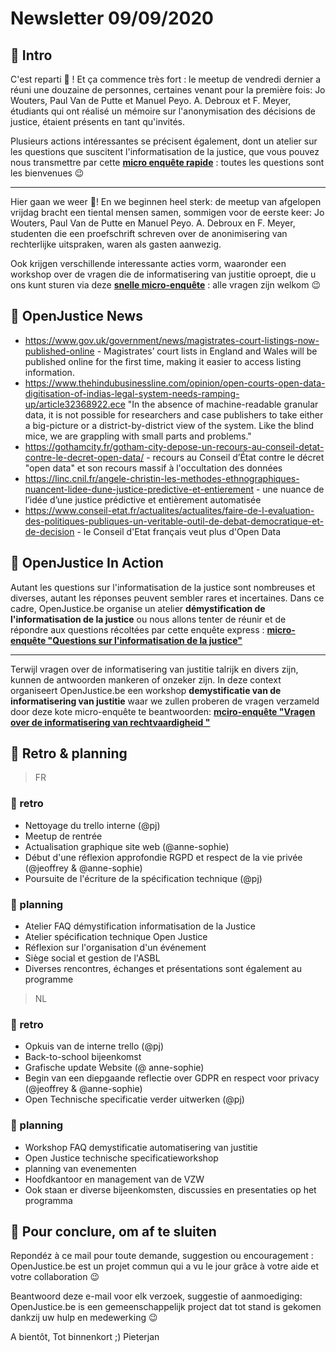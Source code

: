 # Newsletter 09/09/2020


## 📨 Intro

C'est reparti 🚀 ! Et ça commence très fort : le meetup de vendredi dernier a réuni une douzaine de personnes, certaines venant pour la première fois: Jo Wouters, Paul Van de Putte et Manuel Peyo. A. Debroux et F. Meyer, étudiants qui ont réalisé un mémoire sur l'anonymisation des décisions de justice, étaient présents en tant qu'invités.

Plusieurs actions intéressantes se précisent également, dont un atelier sur les questions que suscitent l'informatisation de la justice, que vous pouvez nous transmettre par cette [**micro enquête rapide**](https://pieterjan925367.typeform.com/to/WeTk6e2d) : toutes les questions sont les bienvenues 😉

---

Hier gaan we weer 🚀! En we beginnen heel sterk: de meetup van afgelopen vrijdag bracht een tiental mensen samen, sommigen voor de eerste keer: Jo Wouters, Paul Van de Putte en Manuel Peyo. A. Debroux en F. Meyer, studenten die een proefschrift schreven over de anonimisering van rechterlijke uitspraken, waren als gasten aanwezig.

Ook krijgen verschillende interessante acties vorm, waaronder een workshop over de vragen die de informatisering van justitie oproept, die u ons kunt sturen via deze [**snelle micro-enquête**](https://pieterjan925367.typeform.com/to/IIO1CLP1) : alle vragen zijn welkom 😉

## 📰 OpenJustice News
- https://www.gov.uk/government/news/magistrates-court-listings-now-published-online - Magistrates’ court lists in England and Wales will be published online for the first time, making it easier to access listing information.
- https://www.thehindubusinessline.com/opinion/open-courts-open-data-digitisation-of-indias-legal-system-needs-ramping-up/article32368922.ece "In the absence of machine-readable granular data, it is not possible for researchers and case publishers to take either a big-picture or a district-by-district view of the system. Like the blind mice, we are grappling with small parts and problems."
- https://gothamcity.fr/gotham-city-depose-un-recours-au-conseil-detat-contre-le-decret-open-data/ - recours au Conseil d’État contre le décret "open data" et son recours massif à l'occultation des données
- https://linc.cnil.fr/angele-christin-les-methodes-ethnographiques-nuancent-lidee-dune-justice-predictive-et-entierement - une nuance de l’idée d’une justice prédictive et entièrement automatisée
- https://www.conseil-etat.fr/actualites/actualites/faire-de-l-evaluation-des-politiques-publiques-un-veritable-outil-de-debat-democratique-et-de-decision - le Conseil d'Etat français veut plus d'Open Data


## 🎥 OpenJustice In Action
Autant les questions sur l'informatisation de la justice sont nombreuses et diverses, autant les réponses peuvent sembler rares et incertaines. Dans ce cadre, OpenJustice.be organise un atelier **démystification de l'informatisation de la justice** ou nous allons tenter de réunir et de répondre aux questions récoltées par cette enquête express : [**micro-enquête "Questions sur l'informatisation de la justice"**](https://pieterjan925367.typeform.com/to/WeTk6e2d)

---

Terwijl vragen over de informatisering van justitie talrijk en divers zijn, kunnen de antwoorden mankeren of onzeker zijn. In deze context organiseert OpenJustice.be een workshop **demystificatie van de informatisering van justitie** waar we zullen proberen de vragen verzameld door deze kote micro-enquête te beantwoorden: [**mciro-enquête "Vragen over de informatisering van rechtvaardigheid "**](https://pieterjan925367.typeform.com/to/IIO1CLP1)

## 🚀 Retro & planning 
>FR

### 🎊 retro
- Nettoyage du trello interne  (@pj)
- Meetup de rentrée
- Actualisation graphique site web (@anne-sophie)
- Début d'une réflexion approfondie RGPD et respect de la vie privée (@jeoffrey & @anne-sophie)
- Poursuite de l'écriture de la spécification technique (@pj)


### 🔧 planning
- Atelier FAQ démystification informatisation de la Justice
- Atelier spécification technique Open Justice
- Réflexion sur l'organisation d'un événement 
- Siège social et gestion de l'ASBL
- Diverses rencontres, échanges et présentations sont également au programme

> NL
### 🎉 retro
- Opkuis van de interne trello (@pj)
- Back-to-school bijeenkomst
- Grafische update Website (@ anne-sophie)
- Begin van een diepgaande reflectie over GDPR en respect voor privacy (@jeoffrey & @anne-sophie)
- Open Technische specificatie verder uitwerken (@pj)


### 🔨 planning
- Workshop FAQ demystificatie automatisering van justitie
- Open Justice technische specificatieworkshop
- planning van evenementen
- Hoofdkantoor en management van de VZW
- Ook staan er diverse bijeenkomsten, discussies en presentaties op het programma


## 👋 Pour conclure, om af te sluiten

Repondéz à ce mail pour toute demande, suggestion ou encouragement : OpenJustice.be est un projet commun qui a vu le jour grâce à votre aide et votre collaboration 😉

Beantwoord deze e-mail voor elk verzoek, suggestie of aanmoediging: OpenJustice.be is een gemeenschappelijk project dat tot stand is gekomen dankzij uw hulp en medewerking 😉

A bientôt, Tot binnenkort ;)  Pieterjan
